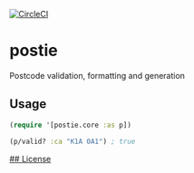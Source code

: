 [![CircleCI](https://circleci.com/gh/lamp/postie/tree/master.svg?style=svg)](https://circleci.com/gh/lamp/postie/tree/master)
# postie

Postcode validation, formatting and generation

## Usage

```clojure
(require '[postie.core :as p])

(p/valid? :ca "K1A 0A1") ; true
```


[## License](./license)

